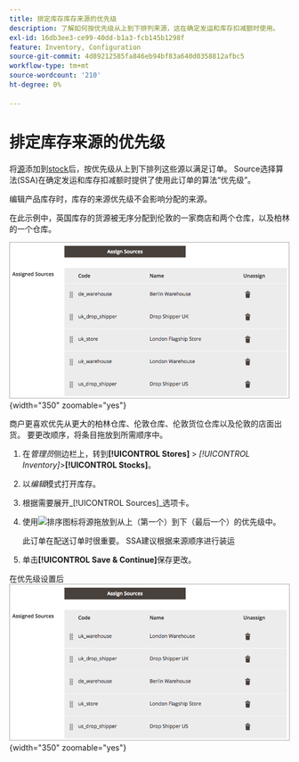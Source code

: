 ```yaml
---
title: 排定库存库存来源的优先级
description: 了解如何按优先级从上到下排列来源，这在确定发运和库存扣减额时使用。
exl-id: 16db3ee3-ce99-40dd-b1a3-fcb145b1298f
feature: Inventory, Configuration
source-git-commit: 4d89212585fa846eb94bf83a640d0358812afbc5
workflow-type: tm+mt
source-wordcount: '210'
ht-degree: 0%

---
```


# 排定库存来源的优先级

将[源](sources-manage.md)添加到[stock](stocks-manage.md)后，按优先级从上到下排列这些源以满足订单。 Source选择算法(SSA)在确定发运和库存扣减额时提供了使用此订单的算法“优先级”。

编辑产品库存时，库存的来源优先级不会影响分配的来源。

在此示例中，英国库存的货源被无序分配到伦敦的一家商店和两个仓库，以及柏林的一个仓库。

![排定优先级前的Source订单](assets/inventory-priority-before.png){width="350" zoomable="yes"}

商户更喜欢优先从更大的柏林仓库、伦敦仓库、伦敦货位仓库以及伦敦的店面出货。 要更改顺序，将条目拖放到所需顺序中。

1. 在&#x200B;_管理员_&#x200B;侧边栏上，转到&#x200B;**[!UICONTROL Stores]** > _[!UICONTROL Inventory]_>**[!UICONTROL Stocks]**。

1. 以&#x200B;_编辑_&#x200B;模式打开库存。

1. 根据需要展开&#x200B;_[!UICONTROL Sources]_选项卡。

1. 使用![排序图标](assets/icon-sort.png)将源拖放到从上（第一个）到下（最后一个）的优先级中。

   此订单在配送订单时很重要。 SSA建议根据来源顺序进行装运

1. 单击&#x200B;**[!UICONTROL Save & Continue]**&#x200B;保存更改。

在优先级设置后![Source订单](assets/inventory-stock-priority-after.png){width="350" zoomable="yes"}
